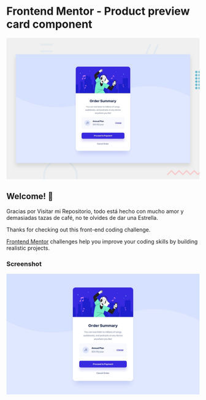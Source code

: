 # Frontend Mentor - Product preview card component

![Design preview for the Product preview card component coding challenge](./design/desktop-preview.jpg)

## Welcome! 👋
Gracias por Visitar mi Repositorio, todo está hecho con mucho amor y demasiadas tazas de café, no te olvides de dar una Estrella.

Thanks for checking out this front-end coding challenge.

[Frontend Mentor](https://www.frontendmentor.io) challenges help you improve your coding skills by building realistic projects.

### Screenshot

![](./design/desktop-design.jpg)
